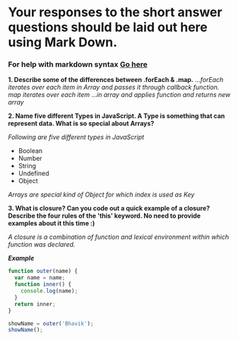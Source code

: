 # Your responses to the short answer questions should be laid out here using Mark Down.
### For help with markdown syntax [Go here](https://github.com/adam-p/markdown-here/wiki/Markdown-Cheatsheet)

**1. Describe some of the differences between .forEach & .map.**
...*forEach iterates over each item in Array and passes it through callback function. map iterates over each item* ...*in array and applies function and returns new array*

**2. Name five different Types in JavaScript. A Type is something that can represent data. What is so special about Arrays?**

*Following are five different types in JavaScript*
+ Boolean
+ Number
+ String
+ Undefined
+ Object

*Arrays are special kind of Object for which index is used as Key*

**3. What is closure? Can you code out a quick example of a closure?
Describe the four rules of the 'this' keyword. No need to provide examples about it this time :)**

*A closure is a combination of function and lexical environment within which function was declared.*

*__Example__*
```Javascript
function outer(name) {
  var name = name;
  function inner() {
    console.log(name);
  }
  return inner;
}

showName = outer('Bhavik');
showName();
```
